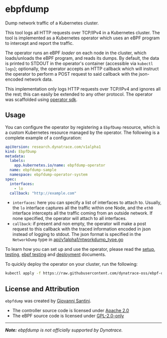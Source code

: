 # ebpfdump

Dump network traffic of a Kubernetes cluster.

This tool logs all HTTP requests over TCP/IPv4 in a Kubernetes
cluster. The tool is implemented as a Kubernetes operator which uses
an eBPF program to intercept and report the traffic.

The operator runs an eBPF _loader_ on each node in the cluster, which
loads/unloads the eBPF program, and reads its dumps. By default, the
data is printed to STDOUT in the operator's container (accessible via
`kubectl logs`); optionally, the operator accepts an HTTP callback
which will instruct the operator to perform a POST request to said
callback with the json-encoded network data.

This implementation only logs HTTP requests over TCP/IPv4 and ignores
all the rest; this can easily be extended to any other protocol. The
operator was scaffolded using [operator sdk](https://github.com/operator-framework/operator-sdk).

## Usage

You can configure the operator by registering a `EbpfDump` resource,
which is a custom Kubernetes resource managed by the operator. The
following is a complete example of a configuration:

```yaml
apiVersion: research.dynatrace.com/v1alpha1
kind: EbpfDump
metadata:
  labels:
    app.kubernetes.io/name: ebpfdump-operator
  name: ebpfdump-sample
  namespace: ebpfdump-operator-system
spec:
  interfaces:
    - lo
  callback: "http://example.com"
```

- `interfaces`: here you can specify a list of interfaces to attach
  to. Usually, the `lo` interface captures all the traffic within one
  Node, and the `eth0` interface intercepts all the traffic coming
  from an outside network. If none specified, the operator will attach
  to all interfaces.
- `callback`: if present and non empty, the operator will make a post
  request to this callback with the traced information encoded in json
  instead of logging to stdout. The json format is specified in the
  `NetworkDump` type in
  [api/v1alpha1/ntworkdump_type.go](./api/v1alpha1/networkdump_type.go)

To learn how you can set up and use the operator, please read the
[setup](./docs/SETUP.md), [testing](./docs/TESTING.md),
[ebpf testing](./docs/EBPF-TESTING.md) and
[deployment](./docs/DEPLOYMENT.md) documents.

To quickly deploy the operator on your cluster, run the following:

```bash
kubectl apply -f https://raw.githubusercontent.com/dynatrace-oss/ebpf-dump/refs/heads/main/dist/install-github.yaml
```

## License and Attribution

`ebpfdump` was created by [Giovanni Santini](https://github.com/San7o).

- The controller source code is licensed under [Apache 2.0](./LICENSE.txt)
- The eBPF source code is licensed under [GPL-2.0-only](./ebpf/LICENSE.txt)

---

_**Note:** ebpfdump is not officially supported by Dynatrace._
